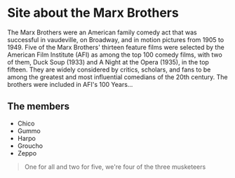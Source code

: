 # Site about the Marx Brothers
The Marx Brothers were an American family comedy act that was successful in vaudeville, on Broadway, and in motion pictures from 1905 to 1949. Five of the Marx Brothers' thirteen feature films were selected by the American Film Institute (AFI) as among the top 100 comedy films, with two of them, Duck Soup (1933) and A Night at the Opera (1935), in the top fifteen. They are widely considered by critics, scholars, and fans to be among the greatest and most influential comedians of the 20th century. The brothers were included in AFI's 100 Years...

## The members

* Chico
* Gummo
* Harpo
* Groucho 
* Zeppo 

> One for all and two for five, we're four of the three musketeers


